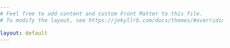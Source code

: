```yaml
---
# Feel free to add content and custom Front Matter to this file.
# To modify the layout, see https://jekyllrb.com/docs/themes/#overriding-theme-defaults

layout: default
---
```


<!-- ---
layout: post
title:  "Welcome to Jekyll!"
date:   2023-11-02 18:00:23 +0100
categories: jekyll update -->
<style>
    body, html {
        margin: 0;
        padding: 0;
    }

    table {
        margin-left: auto;
        margin-right: auto;
    }

    body gradio-app {
        display: flex;
        width: 90vw; /* Make it 100% of the viewport width */
        max-width: 90vw; /* Set maximum width to 1920 pixels */
        min-width: 90vw;
        margin: 0 auto; /* Center the module horizontally */
        margin-left: -22vw;
    }
</style>



<script
	type="module"
	src="https://gradio.s3-us-west-2.amazonaws.com/4.1.2/gradio.js"
></script>

<gradio-app src="https://koshti10-clem-leaderboard.hf.space"></gradio-app>


